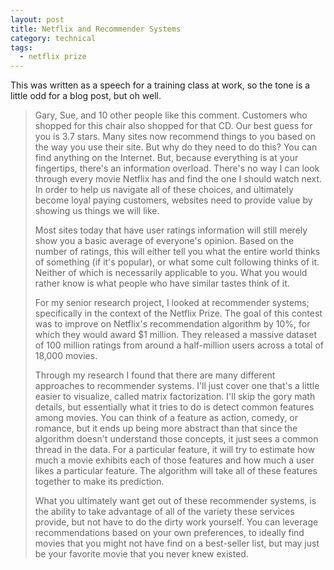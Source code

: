 ```yaml
---
layout: post
title: Netflix and Recommender Systems
category: technical
tags:
  - netflix prize
---
```

This was written as a speech for a training class at work, so the tone is a little odd for a blog post, but oh well.

> Gary, Sue, and 10 other people like this comment. Customers who shopped for this chair also shopped for that CD.  Our best guess for you is 3.7 stars. Many sites now recommend things to you based on the way you use their site. But why do they need to do this?  You can find anything on the Internet.  But, because everything is at your fingertips, there's an information overload.  There's no way I can look through every movie Netflix has and find the one I should watch next.  In order to help us navigate all of these choices, and ultimately become loyal paying customers, websites need to provide value by showing us things we will like.
>
> Most sites today that have user ratings information will still merely show you a basic average of everyone's opinion.  Based on the number of ratings, this will either tell you what the entire world thinks of something (if it's popular), or what some cult following thinks of it.  Neither of which is necessarily applicable to you. What you would rather know is what people who have similar tastes think of it.
>
> For my senior research project, I looked at recommender systems; specifically in the context of the Netflix Prize.  The goal of this contest was to improve on Netflix's recommendation algorithm by 10%, for which they would award $1 million. They released a massive dataset of 100 million ratings from around a half-million users across a total of 18,000 movies.
>
> Through my research I found that there are many different approaches to recommender systems. I'll just cover one that's a little easier to visualize, called matrix factorization.  I'll skip the gory math details, but essentially what it tries to do is detect common features among movies. You can think of a feature as action, comedy, or romance, but it ends up being more abstract than that since the algorithm doesn't understand those concepts, it just sees a common thread in the data.  For a particular feature, it will try to estimate how much a movie exhibits each of those features and how much a user likes a particular feature. The algorithm will take all of these features together to make its prediction.
>
> What you ultimately want get out of these recommender systems, is the ability to take advantage of all of the variety these services provide, but not have to do the dirty work yourself.  You can leverage recommendations based on your own preferences, to ideally find movies that you might not have find on a best-seller list, but may just be your favorite movie that you never knew existed.
